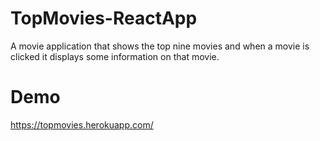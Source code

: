 # TopMovies-ReactApp
A movie application that shows the top nine movies and when a movie is clicked it displays some information on that movie.

# Demo
https://topmovies.herokuapp.com/

